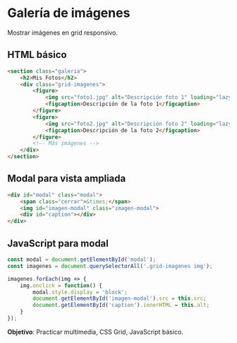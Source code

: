 # Galería de imágenes

Mostrar imágenes en grid responsivo.

## HTML básico

```html
<section class="galeria">
    <h2>Mis Fotos</h2>
    <div class="grid-imagenes">
        <figure>
            <img src="foto1.jpg" alt="Descripción foto 1" loading="lazy">
            <figcaption>Descripción de la foto 1</figcaption>
        </figure>
        <figure>
            <img src="foto2.jpg" alt="Descripción foto 2" loading="lazy">
            <figcaption>Descripción de la foto 2</figcaption>
        </figure>
        <!-- Más imágenes -->
    </div>
</section>
```

## Modal para vista ampliada

```html
<div id="modal" class="modal">
    <span class="cerrar">&times;</span>
    <img id="imagen-modal" class="imagen-modal">
    <div id="caption"></div>
</div>
```

## JavaScript para modal

```javascript
const modal = document.getElementById('modal');
const imagenes = document.querySelectorAll('.grid-imagenes img');

imagenes.forEach(img => {
    img.onclick = function() {
        modal.style.display = 'block';
        document.getElementById('imagen-modal').src = this.src;
        document.getElementById('caption').innerHTML = this.alt;
    }
});
```

**Objetivo**: Practicar multimedia, CSS Grid, JavaScript básico.